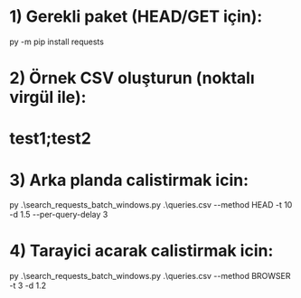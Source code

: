 # 1) Gerekli paket (HEAD/GET için):
py -m pip install requests

# 2) Örnek CSV oluşturun (noktalı virgül ile):
# test1;test2

# 3) Arka planda calistirmak icin:
py .\search_requests_batch_windows.py .\queries.csv --method HEAD -t 10 -d 1.5 --per-query-delay 3

# 4) Tarayici acarak calistirmak icin:
py .\search_requests_batch_windows.py .\queries.csv --method BROWSER -t 3 -d 1.2
